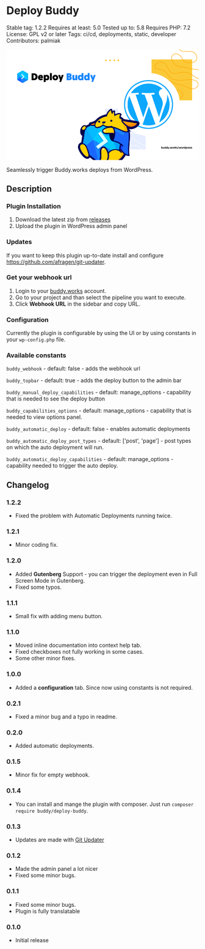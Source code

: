 # Deploy Buddy

Stable tag: 1.2.2
Requires at least: 5.0
Tested up to: 5.8
Requires PHP: 7.2
License: GPL v2 or later
Tags: ci/cd, deployments, static, developer
Contributors: palmiak

![](assets/images/cover.png)

Seamlessly trigger Buddy.works deploys from WordPress.
## Description

### Plugin Installation

1. Download the latest zip from [releases](https://github.com/palmiak/buddy_deploy/releases/)
2. Upload the plugin in WordPress admin panel

### Updates

If you want to keep this plugin up-to-date install and configure <https://github.com/afragen/git-updater>.

### Get your webhook url

1. Login to your [buddy.works](http://buddy.works) account.
2. Go to your project and than select the pipeline you want to execute.
3. Click **Webhook URL** in the sidebar and copy URL.

### Configuration

Currently the plugin is configurable by using the UI or by using constants in your `wp-config.php` file.

### Available constants
`buddy_webhook` - default: false - adds the webhook url

`buddy_topbar` - default: true - adds the deploy button to the admin bar

`buddy_manual_deploy_capabilities` - default: manage_options - capability that is needed to see the deploy button

`buddy_capabilities_options` - default: manage_options - capability that is needed to view options panel.

`buddy_automatic_deploy` - default: false - enables automatic deployments

`buddy_automatic_deploy_post_types` - default: ['post', 'page'] - post types on which the auto deployment will run.

`buddy_automatic_deploy_capabilities` - default: manage_options - capability needed to trigger the auto deploy.

## Changelog

### 1.2.2

- Fixed the problem with Automatic Deployments running twice.

### 1.2.1

- Minor coding fix.

### 1.2.0

- Added **Gutenberg** Support - you can trigger the deployment even in Full Screen Mode in Gutenberg.
- Fixed some typos.

### 1.1.1

- Small fix with adding menu button.

### 1.1.0

- Moved inline documentation into context help tab.
- Fixed checkboxes not fully working in some cases.
- Some other minor fixes.

### 1.0.0

- Added a **configuration** tab. Since now using constants is not required.

### 0.2.1

- Fixed a minor bug and a typo in readme.

### 0.2.0

- Added automatic deployments.

### 0.1.5

- Minor fix for empty webhook.

### 0.1.4

- You can install and mange the plugin with composer. Just run `composer require buddy/deploy-buddy`.

### 0.1.3

- Updates are made with [Git Updater](https://github.com/afragen/git-updater)

### 0.1.2

- Made the admin panel a lot nicer
- Fixed some minor bugs.

### 0.1.1

- Fixed some minor bugs.
- Plugin is fully translatable

### 0.1.0

- Initial release

